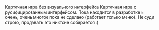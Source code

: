 Карточная игра без визуального интерфейса
Карточная игра с русифицированным интерфейсом. Пока находится в разработке и очень, очень многое пока не сделано (работает только меню). Не суди строго, продавать это никтоне собирается :)
